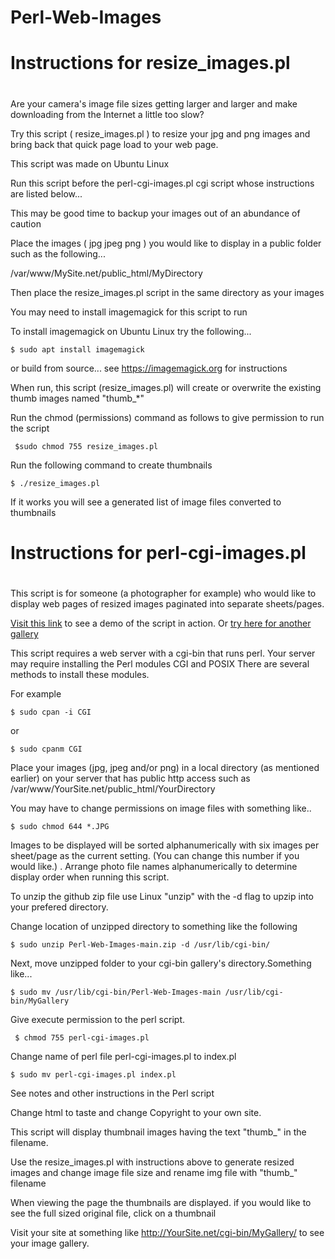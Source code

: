 # Perl-Web-Images

#
# Instructions for resize_images.pl
#

Are your camera's image file sizes getting larger and larger and make downloading from the Internet a little too slow?

Try this script ( resize_images.pl ) to resize your jpg and png images and bring back that quick page load to your web page.

This script was made on Ubuntu Linux

Run this script before the perl-cgi-images.pl cgi script whose instructions are listed below... 

This may be good time to backup your images out of an abundance of caution 

Place the images ( jpg jpeg png ) you would like to display in a public folder such as the following...

/var/www/MySite.net/public_html/MyDirectory

Then place the resize_images.pl script in the same directory as your images

You may need to install imagemagick for this script to run

To install imagemagick on Ubuntu Linux try the following...

    $ sudo apt install imagemagick 

or build from source... see  https://imagemagick.org for instructions

When run, this script (resize_images.pl) will create or overwrite the existing thumb images named "thumb_*"

Run the chmod (permissions) command as follows to give permission to run the script
 
     $sudo chmod 755 resize_images.pl

Run the following command to create thumbnails

    $ ./resize_images.pl

If it works you will see a generated list of image files converted to thumbnails

#
# Instructions for perl-cgi-images.pl
#

This script is for someone (a photographer for example) who would like to display web pages of resized images paginated into separate sheets/pages.

[Visit this link](https://joelrader.net/cgi-bin/galleries/) to see a demo of the script in action. Or [try here for another gallery](https://joelrader.net/cgi-bin/backgrounds/)

This script requires a web server with a cgi-bin that runs perl.  Your server may require installing the Perl modules CGI and POSIX
There are several methods to install these modules.


For example

    $ sudo cpan -i CGI 

or 

    $ sudo cpanm CGI

Place your images (jpg, jpeg and/or png) in a local directory (as mentioned earlier) on your server that has public http access such as /var/www/YourSite.net/public_html/YourDirectory

You may have to change permissions on image files with something like..

    $ sudo chmod 644 *.JPG

Images to be displayed will be sorted alphanumerically with six images per sheet/page as the current setting. (You can change this number if you would like.)
.
Arrange photo file names alphanumerically to determine display order when running this script.

To unzip the github zip file use Linux "unzip" with the -d flag to upzip into your prefered directory.

Change location of unzipped directory to something like the following

    $ sudo unzip Perl-Web-Images-main.zip -d /usr/lib/cgi-bin/

Next, move unzipped folder to your cgi-bin gallery's directory.Something like...

    $ sudo mv /usr/lib/cgi-bin/Perl-Web-Images-main /usr/lib/cgi-bin/MyGallery

Give execute permission to the perl script.

     $ chmod 755 perl-cgi-images.pl 

Change name of perl file perl-cgi-images.pl to index.pl

    $ sudo mv perl-cgi-images.pl index.pl

See notes and other instructions in the Perl script

Change html to taste and change Copyright to your own site.

This script will display thumbnail images having the text "thumb_" in the filename.

Use the resize_images.pl with instructions above to generate resized images and change image file size and rename img file with "thumb_" filename 

When viewing the page the thumbnails are displayed. if you would like to see the full sized original file, click on a thumbnail

Visit your site at something like http://YourSite.net/cgi-bin/MyGallery/ to see your image gallery.
